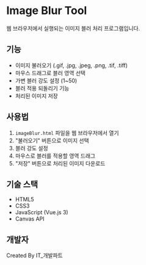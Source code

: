 # Image Blur Tool

웹 브라우저에서 실행되는 이미지 블러 처리 프로그램입니다.

## 기능

- 이미지 불러오기 (.gif, .jpg, .jpeg, .png, .tif, .tiff)
- 마우스 드래그로 블러 영역 선택
- 가변 블러 강도 설정 (1~50)
- 블러 적용 되돌리기 기능
- 처리된 이미지 저장

## 사용법

1. `imageBlur.html` 파일을 웹 브라우저에서 열기
2. "불러오기" 버튼으로 이미지 선택
3. 블러 강도 설정
4. 마우스로 블러를 적용할 영역 드래그
5. "저장" 버튼으로 처리된 이미지 다운로드

## 기술 스택

- HTML5
- CSS3
- JavaScript (Vue.js 3)
- Canvas API

## 개발자

Created By IT_개발파트 